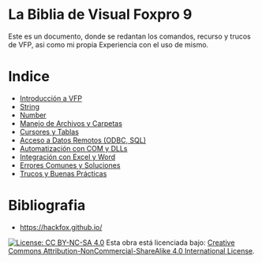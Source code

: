 # La Biblia de Visual Foxpro 9

Este es un documento, donde se redantan los comandos, recurso y trucos de VFP, asi como mi propia Experiencia con el uso de mismo.


# Indice
- [Introducción a VFP](./introduction.md)
- [String](./Types/String.md)
- [Number](./Types/Number.md)
- [Manejo de Archivos y Carpetas](./Directories.md)
- [Cursores y Tablas](./Data/Cursors.md)
- [Acceso a Datos Remotos (ODBC, SQL)](./Data/ODBC.md)
- [Automatización con COM y DLLs](./Dll.md)
- [Integración con Excel y Word](./word_Excel.md)
- [Errores Comunes y Soluciones](./Errors.md)
- [Trucos y Buenas Prácticas](./Cheats%20Sheet/run.md)


# Bibliografia

- https://hackfox.github.io/


[![License: CC BY-NC-SA 4.0](https://licensebuttons.net/l/by-nc-sa/4.0/88x31.png)](https://creativecommons.org/licenses/by-nc-sa/4.0/)
Esta obra está licenciada bajo: [Creative Commons Attribution-NonCommercial-ShareAlike 4.0 International License](https://creativecommons.org/licenses/by-nc-sa/4.0/).
